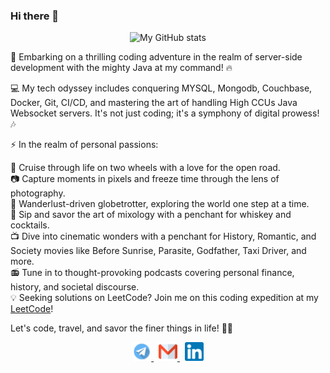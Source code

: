 ### Hi there 👋
<p align="center">
  <img alt="My GitHub stats" src="https://github-readme-stats.vercel.app/api?username=hoangcongst&show_icons=true&theme=nord" />
</p>
🚀 Embarking on a thrilling coding adventure in the realm of server-side development with the mighty Java at my command! 🔥<br />

💻 My tech odyssey includes conquering MYSQL, Mongodb, Couchbase, Docker, Git, CI/CD, and mastering the art of handling High CCUs Java Websocket servers. It's not just coding; it's a symphony of digital prowess! 🎶<br />

⚡ In the realm of personal passions:<br />

🛵 Cruise through life on two wheels with a love for the open road.<br />
📷 Capture moments in pixels and freeze time through the lens of photography.<br />
🥾 Wanderlust-driven globetrotter, exploring the world one step at a time.<br />
🥃 Sip and savor the art of mixology with a penchant for whiskey and cocktails.<br />
📺 Dive into cinematic wonders with a penchant for History, Romantic, and Society movies like Before Sunrise, Parasite, Godfather, Taxi Driver, and more.<br />
📻 Tune in to thought-provoking podcasts covering personal finance, history, and societal discourse.<br />
💡 Seeking solutions on LeetCode? Join me on this coding expedition at my [LeetCode](https://leetcode.com/hoangcongst/)!<br />

Let's code, travel, and savor the finer things in life! 🚀✨
<p align="center">
  <a href="https://t.me/conght" target="_blank">
    <img alt="Skype me" src="telegram.png" width="30" />
  </a>
  <span>&nbsp;</span>
  <a href="mailto:hoangcongst@gmail.com" target="_blank">
    <img alt="Email me" src="gmail.png" width="30" />
  </a>
  <span>&nbsp;</span>
  <a href="https://www.linkedin.com/in/hoangthanhcong" target="_blank">
    <img alt="My LinkedIn" src="linkedin.png" width="30" />
  </a>
</p>
